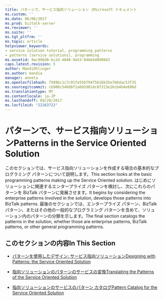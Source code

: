 ```yaml
---
title: パターンで、サービス指向ソリューション |Microsoft ドキュメント
ms.custom: ''
ms.date: 06/08/2017
ms.prod: biztalk-server
ms.reviewer: ''
ms.suite: ''
ms.tgt_pltfrm: ''
ms.topic: article
helpviewer_keywords:
- service solution tutorial, programming patterns
- patterns [service solutions], programming
ms.assetid: 9ac996d8-bc2d-4848-9a53-84b6440980d3
caps.latest.revision: 5
author: MandiOhlinger
ms.author: mandia
manager: anneta
ms.openlocfilehash: 7589bc1c7c91fe556794f5616b35e7b6dac53f35
ms.sourcegitcommit: cb908c540d8f1a692d01dc8f313e16cb4b4e696d
ms.translationtype: MT
ms.contentlocale: ja-JP
ms.lasthandoff: 09/20/2017
ms.locfileid: "22263722"
---
```

# <a name="patterns-in-the-service-oriented-solution"></a><span data-ttu-id="4f10f-102">パターンで、サービス指向ソリューション</span><span class="sxs-lookup"><span data-stu-id="4f10f-102">Patterns in the Service Oriented Solution</span></span>
<span data-ttu-id="4f10f-103">このセクションでは、サービス指向ソリューションを作成する場合の基本的なプログラミング パターンについて説明します。</span><span class="sxs-lookup"><span data-stu-id="4f10f-103">This section looks at the basic programming patterns making up the Service Oriented solution.</span></span> <span data-ttu-id="4f10f-104">はじめにソリューションに関連するエンタープライズ パターンを検討し、次にこれらのパターンを BizTalk パターンに発展させます。</span><span class="sxs-lookup"><span data-stu-id="4f10f-104">It begins by considering the enterprise patterns involved in the solution, develops those patterns into BizTalk patterns.</span></span> <span data-ttu-id="4f10f-105">最後のセクションでは、エンタープライズ パターン、BizTalk パターン、またはその他の一般的なプログラミング パターンを含めて、ソリューション内のパターンの分類を示します。</span><span class="sxs-lookup"><span data-stu-id="4f10f-105">The final section catalogs the patterns in the solution, whether those are enterprise patterns, BizTalk patterns, or other general programming patterns.</span></span>  
  
## <a name="in-this-section"></a><span data-ttu-id="4f10f-106">このセクションの内容</span><span class="sxs-lookup"><span data-stu-id="4f10f-106">In This Section</span></span>  
  
-   [<span data-ttu-id="4f10f-107">パターンを使用したデザイン: サービス指向ソリューション</span><span class="sxs-lookup"><span data-stu-id="4f10f-107">Designing with Patterns: the Service Oriented Solution</span></span>](../core/designing-with-patterns-the-service-oriented-solution.md)  
  
-   [<span data-ttu-id="4f10f-108">指向ソリューションのパターンのサービスの変換</span><span class="sxs-lookup"><span data-stu-id="4f10f-108">Translating the Patterns of the Service Oriented Solution</span></span>](../core/translating-the-patterns-of-the-service-oriented-solution.md)  
  
-   [<span data-ttu-id="4f10f-109">指向ソリューションのサービスのパターン カタログ</span><span class="sxs-lookup"><span data-stu-id="4f10f-109">Pattern Catalog for the Service Oriented Solution</span></span>](../core/pattern-catalog-for-the-service-oriented-solution.md)